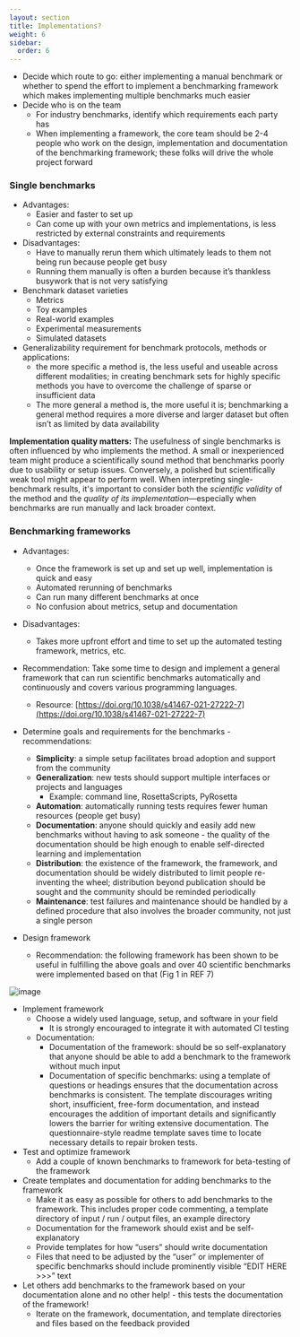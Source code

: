 ```yaml
---
layout: section
title: Implementations?
weight: 6
sidebar:
  order: 6
---
```


* Decide which route to go: either implementing a manual benchmark or whether to spend the effort to implement a benchmarking framework which makes implementing multiple benchmarks much easier   
* Decide who is on the team  
  * For industry benchmarks, identify which requirements each party has  
  * When implementing a framework, the core team should be 2-4 people who work on the design, implementation and documentation of the benchmarking framework; these folks will drive the whole project forward

### Single benchmarks

* Advantages:   
  * Easier and faster to set up  
  * Can come up with your own metrics and implementations, is less restricted by external constraints and requirements  
* Disadvantages:  
  * Have to manually rerun them which ultimately leads to them not being run because people get busy  
  * Running them manually is often a burden because it’s thankless busywork that is not very satisfying  
* Benchmark dataset varieties  
  * Metrics  
  * Toy examples  
  * Real-world examples  
  * Experimental measurements  
  * Simulated datasets  
* Generalizability requirement for benchmark protocols, methods or applications:  
  * the more specific a method is, the less useful and useable across different modalities; in creating benchmark sets for highly specific methods you have to overcome the challenge of sparse or insufficient data  
  * The more general a method is, the more useful it is; benchmarking a general method requires a more diverse and larger dataset but often isn’t as limited by data availability

**Implementation quality matters:** The usefulness of single benchmarks is often influenced by who implements the method. A small or inexperienced team might produce a scientifically sound method that benchmarks poorly due to usability or setup issues. Conversely, a polished but scientifically weak tool might appear to perform well. When interpreting single-benchmark results, it's important to consider both the *scientific validity* of the method and the *quality of its implementation*—especially when benchmarks are run manually and lack broader context.

### Benchmarking frameworks

* Advantages:  
  * Once the framework is set up and set up well, implementation is quick and easy  
  * Automated rerunning of benchmarks  
  * Can run many different benchmarks at once  
  * No confusion about metrics, setup and documentation  
* Disadvantages:  
  * Takes more upfront effort and time to set up the automated testing framework, metrics, etc.   
* Recommendation: Take some time to design and implement a general framework that can run scientific benchmarks automatically and continuously and covers various programming languages.   
  * Resource: [https://doi.org/10.1038/s41467-021-27222-7](https://doi.org/10.1038/s41467-021-27222-7)

* Determine goals and requirements for the benchmarks \- recommendations:  
  * **Simplicity**: a simple setup facilitates broad adoption and support from the community  
  * **Generalization**: new tests should support multiple interfaces or projects and languages  
    * Example: command line, RosettaScripts, PyRosetta  
  * **Automation**: automatically running tests requires fewer human resources (people get busy)  
  * **Documentation**: anyone should quickly and easily add new benchmarks without having to ask someone \- the quality of the documentation should be high enough to enable self-directed learning and implementation  
  * **Distribution**: the existence of the framework, the framework, and documentation should be widely distributed to limit people re-inventing the wheel; distribution beyond publication should be sought and the community should be reminded periodically  
  * **Maintenance**: test failures and maintenance should be handled by a defined procedure that also involves the broader community, not just a single person   
* Design framework  
  * Recommendation: the following framework has been shown to be useful in fulfilling the above goals and over 40 scientific benchmarks were implemented based on that (Fig 1 in REF 7\)

![image](https://drive.google.com/uc?export=view&id=1PrziBz0FmvOgCCJsIBKYpJ8x_kq4pMmy)

* Implement framework  
  * Choose a widely used language, setup, and software in your field  
    * It is strongly encouraged to integrate it with automated CI testing  
  * Documentation:  
    * Documentation of the framework: should be so self-explanatory that anyone should be able to add a benchmark to the framework without much input  
    * Documentation of specific benchmarks: using a template of questions or headings ensures that the documentation across benchmarks is consistent. The template discourages writing short, insufficient, free-form documentation, and instead encourages the addition of important details and significantly lowers the barrier for writing extensive documentation. The questionnaire-style readme template saves time to locate necessary details to repair broken tests.   
* Test and optimize framework   
  * Add a couple of known benchmarks to framework for beta-testing of the framework  
* Create templates and documentation for adding benchmarks to the framework  
  * Make it as easy as possible for others to add benchmarks to the framework. This includes proper code commenting, a template directory of input / run / output files, an example directory  
  * Documentation for the framework should exist and be self-explanatory  
  * Provide templates for how “users” should write documentation  
  * Files that need to be adjusted by the “user” or implementer of specific benchmarks should include prominently visible “EDIT HERE \>\>\>” text   
* Let others add benchmarks to the framework based on your documentation alone and no other help\! \- this tests the documentation of the framework\!  
  * Iterate on the framework, documentation, and template directories and files based on the feedback provided


